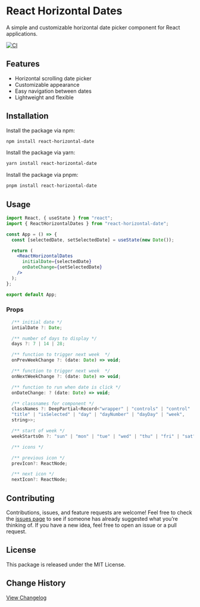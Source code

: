 # React Horizontal Dates

A simple and customizable horizontal date picker component for React applications.

[![CI](https://github.com/Lihemen/react-horizontal-dates/actions/workflows/ci.yml/badge.svg?branch=main)](https://github.com/Lihemen/react-horizontal-dates/actions/workflows/ci.yml)

## Features

- Horizontal scrolling date picker
- Customizable appearance
- Easy navigation between dates
- Lightweight and flexible

## Installation

Install the package via npm:

```bash
npm install react-horizontal-date
```

Install the package via yarn:

```bash
yarn install react-horizontal-date
```

Install the package via pnpm:

```bash
pnpm install react-horizontal-date
```

## Usage

```jsx
import React, { useState } from "react";
import { ReactHorizontalDates } from "react-horizontal-date";

const App = () => {
  const [selectedDate, setSelectedDate] = useState(new Date());

  return (
    <ReactHorizontalDates
      initialDate={selectedDate}
      onDateChange={setSelectedDate}
    />
  );
};

export default App;
```

### Props

```jsx
  /** initial date */
  intialDate ?: Date;

  /** number of days to display */
  days ?: 7 | 14 | 28;

  /** function to trigger next week  */
  onPrevWeekChange ?: (date: Date) => void;

  /** function to trigger next week  */
  onNextWeekChange ?: (date: Date) => void;

  /** function to run when date is click */
  onDateChange: ? (date: Date) => void;

  /** classnames for component */
  classNames ?: DeepPartial<Record<"wrapper" | "controls" | "control" |
  "title" | "isSelected" | "day" | "dayNumber" | "dayDay" | "week",
  string>>;

  /** start of week */
  weekStartsOn ?: "sun" | "mon" | "tue" | "wed" | "thu" | "fri" | "sat"

  /** icons */

  /** previous icon */
  prevIcon?: ReactNode;

  /** next icon */
  nextIcon?: ReactNode;

```

## Contributing

Contributions, issues, and feature requests are welcome! Feel free to check the [issues page](https://github.com/lihemen/react-horizontal-dates/issues) to see if someone has already suggested what you’re thinking of. If you have a new idea, feel free to open an issue or a pull request.

## License

This package is released under the MIT License.

## Change History

[View Changelog](https://github.com/Lihemen/react-horizontal-dates/blob/main/CHANGELOG.md)
